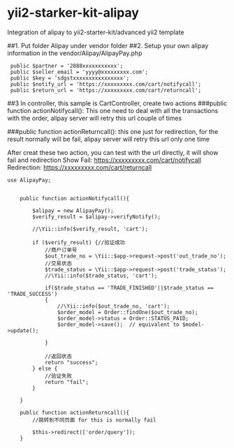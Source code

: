 # yii2-starker-kit-alipay

Integration of alipay to yii2-starter-kit/advanced yii2 template

##1. Put folder Alipay under vendor folder
##2. Setup your own alipay information in the vendor/Alipay/AlipayPay.php
```
 public $partner = '2088xxxxxxxxxxx';
 public $seller_email = 'yyyy@xxxxxxxxx.com';
 public $key = 'sdgstxxxxxxxxxxxxxxxx';
 public $notify_url = 'https://xxxxxxxxx.com/cart/notifycall';
 public $return_url = 'https://xxxxxxxxx.com/cart/returncall';
```

##3 In controller, this sample is CartController, create two actions 
###public function actionNotifycall(): 
This one need to deal with all the transactions with the order, alipay server will retry this url couple of times

###public function actionReturncall(): 
this one just for redirection, for the result normally will be fail, alipay server will retry this url only one time

After creat these two action, you can test with the url directly, it will show fail and redirection
Show Fail: https://xxxxxxxxx.com/cart/notifycall
Redirection: https://xxxxxxxxx.com/cart/returncall


```
use AlipayPay;

	
	public function actionNotifycall(){
		
		$alipay = new AlipayPay();
		$verify_result = $alipay->verifyNotify();
				
		//\Yii::info($verify_result, 'cart');
		
        if ($verify_result) {//验证成功
            //商户订单号
            $out_trade_no = \Yii::$app->request->post('out_trade_no');
            //交易状态
            $trade_status = \Yii::$app->request->post('trade_status');
			//\Yii::info($trade_status, 'cart');

            if($trade_status == 'TRADE_FINISHED'||$trade_status == 'TRADE_SUCCESS') 
            {
                //\Yii::info($out_trade_no, 'cart');
				$order_model = Order::findOne($out_trade_no);
				$order_model->status = Order::STATUS_PAID;
				$order_model->save();  // equivalent to $model->update();
				
            }
            
            //返回状态
            return "success";
        } else {
            //验证失败
            return "fail";
        }
		
	}
		
	public function actionReturncall(){
		//跳转到不同页面 for this is normally fail

		$this->redirect(['order/query']);
	}
```

